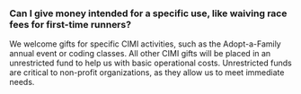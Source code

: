 ### Can I give money intended for a specific use, like waiving race fees for first-time runners?

We welcome gifts for specific CIMI activities, such as the Adopt-a-Family annual event or coding classes. All other CIMI gifts will be placed in an unrestricted fund to help us with basic operational costs. Unrestricted funds are critical to non-profit organizations, as they allow us to meet immediate needs.
